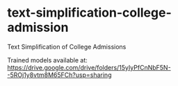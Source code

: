 # text-simplification-college-admission

Text Simplification of College Admissions

Trained models available at: https://drive.google.com/drive/folders/15yIyPfCnNbF5N--5ROj1y8vtm8M65FCh?usp=sharing
